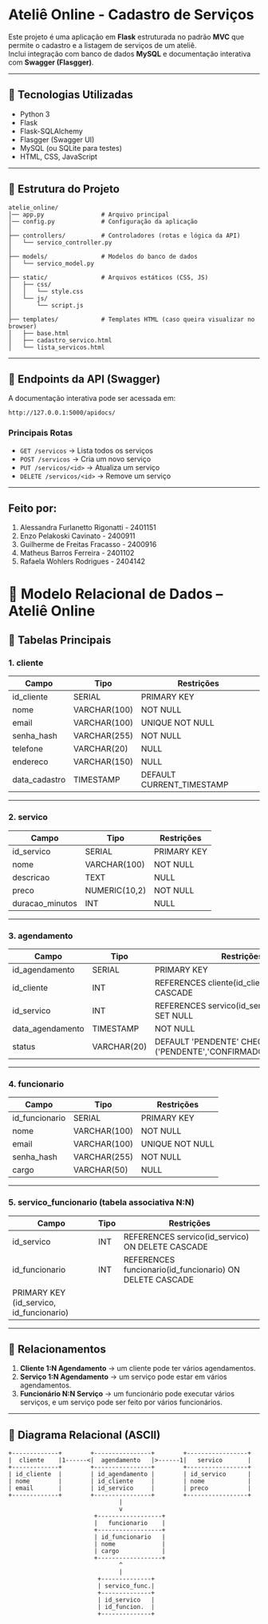# Ateliê Online - Cadastro de Serviços

Este projeto é uma aplicação em **Flask** estruturada no padrão **MVC**
que permite o cadastro e a listagem de serviços de um ateliê.\
Inclui integração com banco de dados **MySQL** e documentação interativa
com **Swagger (Flasgger)**.

------------------------------------------------------------------------

## 🚀 Tecnologias Utilizadas

-   Python 3
-   Flask
-   Flask-SQLAlchemy
-   Flasgger (Swagger UI)
-   MySQL (ou SQLite para testes)
-   HTML, CSS, JavaScript

------------------------------------------------------------------------

## 📂 Estrutura do Projeto

    atelie_online/
    │── app.py                # Arquivo principal
    │── config.py             # Configuração da aplicação
    │
    ├── controllers/          # Controladores (rotas e lógica da API)
    │   └── servico_controller.py
    │
    ├── models/               # Modelos do banco de dados
    │   └── servico_model.py
    │
    ├── static/               # Arquivos estáticos (CSS, JS)
    │   ├── css/
    │   │   └── style.css
    │   └── js/
    │       └── script.js
    │
    ├── templates/            # Templates HTML (caso queira visualizar no browser)
    │   ├── base.html
    │   ├── cadastro_servico.html
    │   └── lista_servicos.html

------------------------------------------------------------------------

## 📌 Endpoints da API (Swagger)

A documentação interativa pode ser acessada em:

    http://127.0.0.1:5000/apidocs/

### Principais Rotas

-   `GET /servicos` → Lista todos os serviços
-   `POST /servicos` → Cria um novo serviço
-   `PUT /servicos/<id>` → Atualiza um serviço
-   `DELETE /servicos/<id>` → Remove um serviço

------------------------------------------------------------------------

## Feito por:

1. Alessandra Furlanetto Rigonatti - 2401151
2. Enzo Pelakoski Cavinato - 2400911
3. Guilherme de Freitas Fracasso - 2400916
4. Matheus Barros Ferreira - 2401102
5. Rafaela Wohlers Rodrigues - 2404142

# 🧵 Modelo Relacional de Dados – Ateliê Online

## 🧩 Tabelas Principais

### 1. cliente
| Campo | Tipo | Restrições |
|-------|------|-------------|
| id_cliente | SERIAL | PRIMARY KEY |
| nome | VARCHAR(100) | NOT NULL |
| email | VARCHAR(100) | UNIQUE NOT NULL |
| senha_hash | VARCHAR(255) | NOT NULL |
| telefone | VARCHAR(20) | NULL |
| endereco | VARCHAR(150) | NULL |
| data_cadastro | TIMESTAMP | DEFAULT CURRENT_TIMESTAMP |

---

### 2. servico
| Campo | Tipo | Restrições |
|-------|------|-------------|
| id_servico | SERIAL | PRIMARY KEY |
| nome | VARCHAR(100) | NOT NULL |
| descricao | TEXT | NULL |
| preco | NUMERIC(10,2) | NOT NULL |
| duracao_minutos | INT | NULL |

---

### 3. agendamento
| Campo | Tipo | Restrições |
|-------|------|-------------|
| id_agendamento | SERIAL | PRIMARY KEY |
| id_cliente | INT | REFERENCES cliente(id_cliente) ON DELETE CASCADE |
| id_servico | INT | REFERENCES servico(id_servico) ON DELETE SET NULL |
| data_agendamento | TIMESTAMP | NOT NULL |
| status | VARCHAR(20) | DEFAULT 'PENDENTE' CHECK (status IN ('PENDENTE','CONFIRMADO','CANCELADO')) |

---

### 4. funcionario
| Campo | Tipo | Restrições |
|-------|------|-------------|
| id_funcionario | SERIAL | PRIMARY KEY |
| nome | VARCHAR(100) | NOT NULL |
| email | VARCHAR(100) | UNIQUE NOT NULL |
| senha_hash | VARCHAR(255) | NOT NULL |
| cargo | VARCHAR(50) | NULL |

---

### 5. servico_funcionario (tabela associativa N:N)
| Campo | Tipo | Restrições |
|-------|------|-------------|
| id_servico | INT | REFERENCES servico(id_servico) ON DELETE CASCADE |
| id_funcionario | INT | REFERENCES funcionario(id_funcionario) ON DELETE CASCADE |
| PRIMARY KEY (id_servico, id_funcionario) |

---

## 🔗 Relacionamentos

1. **Cliente 1:N Agendamento** → um cliente pode ter vários agendamentos.  
2. **Serviço 1:N Agendamento** → um serviço pode estar em vários agendamentos.  
3. **Funcionário N:N Serviço** → um funcionário pode executar vários serviços, e um serviço pode ser feito por vários funcionários.  

---

## 🧱 Diagrama Relacional (ASCII)

```
+-------------+        +----------------+        +-----------------+
|  cliente    |1------<|  agendamento   |>------1|   servico       |
+-------------+        +----------------+        +-----------------+
| id_cliente  |        | id_agendamento |        | id_servico      |
| nome        |        | id_cliente     |        | nome            |
| email       |        | id_servico     |        | preco           |
+-------------+        +----------------+        +-----------------+
                               |
                               v
                        +------------------+
                        |   funcionario    |
                        +------------------+
                        | id_funcionario   |
                        | nome             |
                        | cargo            |
                        +------------------+
                               ^
                               |
                         +--------------+
                         | servico_func.|
                         +--------------+
                         | id_servico   |
                         | id_funcion.  |
                         +--------------+
```

            
